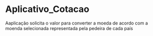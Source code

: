 # Aplicativo_Cotacao
Aaplicação solicita o valor para converter a moeda de acordo com a moenda selecionada representada pela pedeira de cada país
